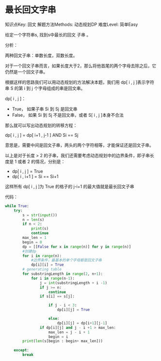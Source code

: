 # 最长回文字串

知识点Key: 回文
解题方法Methods: 动态规划DP
难度Level: 简单Easy

给定一个字符串s, 找到s中最长的回文 子串 。

分析：

两种回文子串：单数长度，双数长度。

对于一个回文子串而言，如果长度大于2，那么将他首尾的两个字母去除之后，它仍然是一个回文子串。

根据这样的思路我们可以用动态规划的方法解决本题，我们用 dp[ i , j ]表示字符串 S 的第 i 到 j 个字母组成的串是回文串。

dp[ i , j ]：

- True， 如果子串 Si 到 Sj 是回文串
- False， 如果 Si 到 Sj 不是回文串，或者 S[ i , j ]本身不合法

那么就可以写出动态规划的转移方程：

 dp[ i , j ] = dp[ i+1 , j-1 ] AND Si == Sj

意思是，需要中间是回文子串，两头的两个字符相等，才能保证还是回文子串。

以上是对于长度 > 2 的子串，我们还需要考虑动态规划中的边界条件，即子串长度是 1 或者 2 的情况，分别是：

- dp[ i , j ] = True
- dp[ i , i+1 ] = Si == Si+1

这样所有 dp[ i , j ]为 True 的格子的 j-i+1 的最大值就是最长回文子串

代码：

```python
while True:
    try:
        s = str(input())
        n = len(s)
        if n < 2:
            print(s)
            continue
        max_len = 1
        begin = 0
        dp = [[False for x in range(n)] for y in range(n)]
        #创建dp
        for i in range(n):
            #边界条件，最基本的单个字母都是回文子串
            dp[i][i] = True
        # generating table
        for substringLength in range(2, n+1):
            for i in range(n-1):
                j = int(substringLength + i -1)
                if j >= n:
                    continue                   
                if s[i] == s[j]:

                    if j - i < 3:
                        dp[i][j] = True

                    else:
                        dp[i][j] = dp[i+1][j-1]
                if dp[i][j] and j - i +1 > max_len:
                    max_len = j - i + 1
                    begin = i
        print(len(s[begin : begin+ max_len]))
                
    except:
        break
```